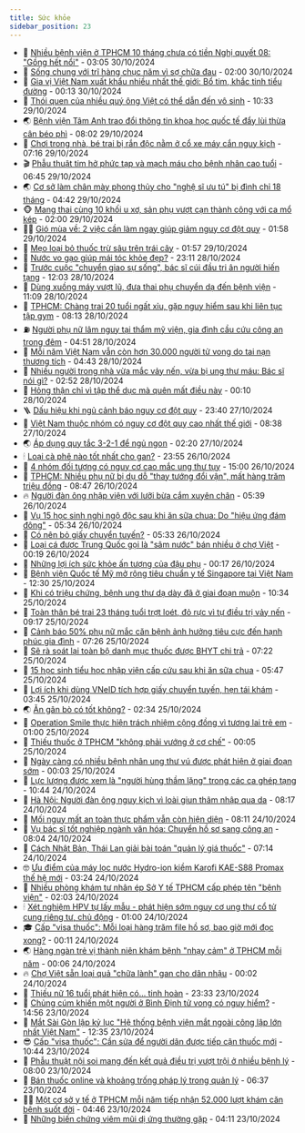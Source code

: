 ```yaml
---
title: Sức khỏe
sidebar_position: 23
---
```


<!-- dantri-suc-khoe:START -->
- 🤔 [Nhiều bệnh viện ở TPHCM 10 tháng chưa có tiền Nghị quyết 08: &quot;Gồng hết nổi&quot;](https://dantri.com.vn/suc-khoe/nhieu-benh-vien-o-tphcm-10-thang-chua-co-tien-nghi-quyet-08-gong-het-noi-20241029175723254.htm) - 03:05 30/10/2024
- 🚦 [Sống chung với trĩ hàng chục năm vì sợ chữa đau](https://dantri.com.vn/suc-khoe/song-chung-voi-tri-hang-chuc-nam-vi-so-chua-dau-20241029152346991.htm) - 02:00 30/10/2024
- 🤖 [Gia vị Việt Nam xuất khẩu nhiều nhất thế giới: Bổ tim, khắc tinh tiểu đường](https://dantri.com.vn/suc-khoe/gia-vi-viet-nam-xuat-khau-nhieu-nhat-the-gioi-bo-tim-khac-tinh-tieu-duong-20241030065316635.htm) - 00:13 30/10/2024
- 🐻 [Thói quen của nhiều quý ông Việt có thể dẫn đến vô sinh](https://dantri.com.vn/suc-khoe/thoi-quen-cua-nhieu-quy-ong-viet-co-the-dan-den-vo-sinh-20241029180210595.htm) - 10:33 29/10/2024
- 🌏 [Bệnh viện Tâm Anh trao đổi thông tin khoa học quốc tế đẩy lùi thừa cân béo phì](https://dantri.com.vn/suc-khoe/benh-vien-tam-anh-trao-doi-thong-tin-khoa-hoc-quoc-te-day-lui-thua-can-beo-phi-20241029144658755.htm) - 08:02 29/10/2024
- 👺 [Chơi trong nhà, bé trai bị rắn độc nằm ở cổ xe máy cắn nguy kịch](https://dantri.com.vn/suc-khoe/choi-trong-nha-be-trai-bi-ran-doc-nam-o-co-xe-may-can-nguy-kich-20241029141039377.htm) - 07:16 29/10/2024
- 🎬 [Phẫu thuật tim hở phức tạp và mạch máu cho bệnh nhân cao tuổi](https://dantri.com.vn/suc-khoe/phau-thuat-tim-ho-phuc-tap-va-mach-mau-cho-benh-nhan-cao-tuoi-20241029101406432.htm) - 06:45 29/10/2024
- 🌏 [Cơ sở làm chân mày phong thủy cho &quot;nghệ sĩ ưu tú&quot; bị đình chỉ 18 tháng](https://dantri.com.vn/suc-khoe/co-so-lam-chan-may-phong-thuy-cho-nghe-si-uu-tu-bi-dinh-chi-18-thang-20241029105319383.htm) - 04:42 29/10/2024
- 🐵 [Mang thai cùng 10 khối u xơ, sản phụ vượt cạn thành công với ca mổ kép](https://dantri.com.vn/suc-khoe/mang-thai-cung-10-khoi-u-xo-san-phu-vuot-can-thanh-cong-voi-ca-mo-kep-20241028150715823.htm) - 02:00 29/10/2024
- 👨‍🏫 [Gió mùa về: 2 việc cần làm ngay giúp giảm nguy cơ đột quỵ](https://dantri.com.vn/suc-khoe/gio-mua-ve-2-viec-can-lam-ngay-giup-giam-nguy-co-dot-quy-20241029072045852.htm) - 01:58 29/10/2024
- 🤗 [Mẹo loại bỏ thuốc trừ sâu trên trái cây](https://dantri.com.vn/suc-khoe/meo-loai-bo-thuoc-tru-sau-tren-trai-cay-20241029074631229.htm) - 01:57 29/10/2024
- 🫶 [Nước vo gạo giúp mái tóc khỏe đẹp?](https://dantri.com.vn/suc-khoe/nuoc-vo-gao-giup-mai-toc-khoe-dep-20241010200400775.htm) - 23:11 28/10/2024
- 🙉 [Trước cuộc &quot;chuyển giao sự sống&quot;, bác sĩ cúi đầu tri ân người hiến tạng](https://dantri.com.vn/suc-khoe/truoc-cuoc-chuyen-giao-su-song-bac-si-cui-dau-tri-an-nguoi-hien-tang-20241028190256776.htm) - 12:03 28/10/2024
- 🦅 [Dùng xuồng máy vượt lũ, đưa thai phụ chuyển dạ đến bệnh viện](https://dantri.com.vn/suc-khoe/dung-xuong-may-vuot-lu-dua-thai-phu-chuyen-da-den-benh-vien-20241028175240982.htm) - 11:09 28/10/2024
- 🐘 [TPHCM: Chàng trai 20 tuổi ngất xỉu, gặp nguy hiểm sau khi liên tục tập gym](https://dantri.com.vn/suc-khoe/tphcm-chang-trai-20-tuoi-ngat-xiu-gap-nguy-hiem-sau-khi-lien-tuc-tap-gym-20241028144228287.htm) - 08:13 28/10/2024
- ⛽️ [Người phụ nữ lâm nguy tại thẩm mỹ viện, gia đình cầu cứu công an trong đêm](https://dantri.com.vn/suc-khoe/nguoi-phu-nu-lam-nguy-tai-tham-my-vien-gia-dinh-cau-cuu-cong-an-trong-dem-20241025104228899.htm) - 04:51 28/10/2024
- 🤡 [Mỗi năm Việt Nam vẫn còn hơn 30.000 người tử vong do tai nạn thương tích](https://dantri.com.vn/suc-khoe/moi-nam-viet-nam-van-con-hon-30000-nguoi-tu-vong-do-tai-nan-thuong-tich-20241028112413566.htm) - 04:43 28/10/2024
- 💼 [Nhiều người trong nhà vừa mắc vảy nến, vừa bị ung thư máu: Bác sĩ nói gì?](https://dantri.com.vn/suc-khoe/nhieu-nguoi-trong-nha-vua-mac-vay-nen-vua-bi-ung-thu-mau-bac-si-noi-gi-20241027143656991.htm) - 02:52 28/10/2024
- 🤔 [Hỏng thận chỉ vì tập thể dục mà quên mất điều này](https://dantri.com.vn/suc-khoe/hong-than-chi-vi-tap-the-duc-ma-quen-mat-dieu-nay-20241028070555809.htm) - 00:10 28/10/2024
- 🪜 [Dấu hiệu khi ngủ cảnh báo nguy cơ đột quỵ](https://dantri.com.vn/suc-khoe/dau-hieu-khi-ngu-canh-bao-nguy-co-dot-quy-20241024063958842.htm) - 23:40 27/10/2024
- 📝 [Việt Nam thuộc nhóm có nguy cơ đột quỵ cao nhất thế giới](https://dantri.com.vn/suc-khoe/viet-nam-thuoc-nhom-co-nguy-co-dot-quy-cao-nhat-the-gioi-20241027112217656.htm) - 08:38 27/10/2024
- 🌏 [Áp dụng quy tắc 3-2-1 để ngủ ngon](https://dantri.com.vn/suc-khoe/ap-dung-quy-tac-3-2-1-de-ngu-ngon-20241027074427076.htm) - 02:20 27/10/2024
- 🕯 [Loại cà phê nào tốt nhất cho gan?](https://dantri.com.vn/suc-khoe/loai-ca-phe-nao-tot-nhat-cho-gan-20241026073508042.htm) - 23:55 26/10/2024
- 🦍 [4 nhóm đối tượng có nguy cơ cao mắc ung thư tụy](https://dantri.com.vn/suc-khoe/4-nhom-doi-tuong-co-nguy-co-cao-mac-ung-thu-tuy-20241026225619296.htm) - 15:00 26/10/2024
- 🌈 [TPHCM: Nhiều phụ nữ bị dụ dỗ &quot;thay tướng đổi vận&quot;, mất hàng trăm triệu đồng](https://dantri.com.vn/suc-khoe/tphcm-nhieu-phu-nu-bi-du-do-thay-tuong-doi-van-mat-hang-tram-trieu-dong-20241026095002005.htm) - 08:47 26/10/2024
- 🔥 [Người đàn ông nhập viện với lưỡi bừa cắm xuyên chân](https://dantri.com.vn/suc-khoe/nguoi-dan-ong-nhap-vien-voi-luoi-bua-cam-xuyen-chan-20241026103238287.htm) - 05:39 26/10/2024
- 🌊 [Vụ 15 học sinh nghi ngộ độc sau khi ăn sữa chua: Do &quot;hiệu ứng đám đông&quot;](https://dantri.com.vn/suc-khoe/vu-15-hoc-sinh-nghi-ngo-doc-sau-khi-an-sua-chua-do-hieu-ung-dam-dong-20241026103430889.htm) - 05:34 26/10/2024
- 🚦 [Có nên bỏ giấy chuyển tuyến?](https://dantri.com.vn/suc-khoe/co-nen-bo-giay-chuyen-tuyen-20241026105657144.htm) - 05:33 26/10/2024
- 🤖 [Loại cá được Trung Quốc gọi là &quot;sâm nước&quot; bán nhiều ở chợ Việt](https://dantri.com.vn/suc-khoe/loai-ca-duoc-trung-quoc-goi-la-sam-nuoc-ban-nhieu-o-cho-viet-20241026070847119.htm) - 00:19 26/10/2024
- 🤡 [Những lợi ích sức khỏe ấn tượng của đậu phụ](https://dantri.com.vn/suc-khoe/nhung-loi-ich-suc-khoe-an-tuong-cua-dau-phu-20241026070239681.htm) - 00:17 26/10/2024
- 💂 [Bệnh viện Quốc tế Mỹ mở rộng tiêu chuẩn y tế Singapore tại Việt Nam](https://dantri.com.vn/suc-khoe/benh-vien-quoc-te-my-mo-rong-tieu-chuan-y-te-singapore-tai-viet-nam-20241025185108675.htm) - 12:30 25/10/2024
- 🦄 [Khi có triệu chứng, bệnh ung thư dạ dày đã ở giai đoạn muộn](https://dantri.com.vn/suc-khoe/khi-co-trieu-chung-benh-ung-thu-da-day-da-o-giai-doan-muon-20241025142745458.htm) - 10:34 25/10/2024
- 🧠 [Toàn thân bé trai 23 tháng tuổi trợt loét, đỏ rực vì tự điều trị vảy nến](https://dantri.com.vn/suc-khoe/toan-than-be-trai-23-thang-tuoi-trot-loet-do-ruc-vi-tu-dieu-tri-vay-nen-20241025161617248.htm) - 09:17 25/10/2024
- 🤖 [Cảnh báo 50% phụ nữ mắc căn bệnh ảnh hưởng tiêu cực đến hạnh phúc gia đình](https://dantri.com.vn/suc-khoe/canh-bao-50-phu-nu-mac-can-benh-anh-huong-tieu-cuc-den-hanh-phuc-gia-dinh-20241025135435809.htm) - 07:26 25/10/2024
- 💼 [Sẽ rà soát lại toàn bộ danh mục thuốc được BHYT chi trả](https://dantri.com.vn/suc-khoe/se-ra-soat-lai-toan-bo-danh-muc-thuoc-duoc-bhyt-chi-tra-20241025131212678.htm) - 07:22 25/10/2024
- 🧰 [15 học sinh tiểu học nhập viện cấp cứu sau khi ăn sữa chua](https://dantri.com.vn/suc-khoe/15-hoc-sinh-tieu-hoc-nhap-vien-cap-cuu-sau-khi-an-sua-chua-20241025123706595.htm) - 05:47 25/10/2024
- 🎉 [Lợi ích khi dùng VNeID tích hợp giấy chuyển tuyến, hẹn tái khám](https://dantri.com.vn/suc-khoe/loi-ich-khi-dung-vneid-tich-hop-giay-chuyen-tuyen-hen-tai-kham-20241024201927668.htm) - 03:45 25/10/2024
- 🌏 [Ăn gân bò có tốt không?](https://dantri.com.vn/suc-khoe/an-gan-bo-co-tot-khong-20241025090736334.htm) - 02:34 25/10/2024
- 📝 [Operation Smile thực hiện trách nhiệm cộng đồng vì tương lai trẻ em](https://dantri.com.vn/suc-khoe/operation-smile-thuc-hien-trach-nhiem-cong-dong-vi-tuong-lai-tre-em-20241022214935211.htm) - 01:00 25/10/2024
- 🧠 [Thiếu thuốc ở TPHCM &quot;không phải vướng ở cơ chế&quot;](https://dantri.com.vn/suc-khoe/thieu-thuoc-o-tphcm-khong-phai-vuong-o-co-che-20241024220447957.htm) - 00:05 25/10/2024
- 🚀 [Ngày càng có nhiều bệnh nhân ung thư vú được phát hiện ở giai đoạn sớm](https://dantri.com.vn/suc-khoe/ngay-cang-co-nhieu-benh-nhan-ung-thu-vu-duoc-phat-hien-o-giai-doan-som-20241024195337595.htm) - 00:03 25/10/2024
- 💯 [Lực lượng được xem là &quot;người hùng thầm lặng&quot; trong các ca ghép tạng](https://dantri.com.vn/suc-khoe/luc-luong-duoc-xem-la-nguoi-hung-tham-lang-trong-cac-ca-ghep-tang-20241024160128324.htm) - 10:44 24/10/2024
- 🫶 [Hà Nội: Người đàn ông nguy kịch vì loài giun thâm nhập qua da](https://dantri.com.vn/suc-khoe/ha-noi-nguoi-dan-ong-nguy-kich-vi-loai-giun-tham-nhap-qua-da-20241024144121454.htm) - 08:17 24/10/2024
- 👹 [Mối nguy mất an toàn thực phẩm vẫn còn hiện diện](https://dantri.com.vn/suc-khoe/moi-nguy-mat-an-toan-thuc-pham-van-con-hien-dien-20241024113120689.htm) - 08:11 24/10/2024
- 🤩 [Vụ bác sĩ tốt nghiệp ngành văn hóa: Chuyển hồ sơ sang công an](https://dantri.com.vn/suc-khoe/vu-bac-si-tot-nghiep-nganh-van-hoa-chuyen-ho-so-sang-cong-an-20241024140627656.htm) - 08:04 24/10/2024
- 🌊 [Cách Nhật Bản, Thái Lan giải bài toán &quot;quản lý giá thuốc&quot;](https://dantri.com.vn/suc-khoe/cach-nhat-ban-thai-lan-giai-bai-toan-quan-ly-gia-thuoc-20241024140339224.htm) - 07:14 24/10/2024
- 🤓 [Ưu điểm của máy lọc nước Hydro-ion kiềm Karofi KAE-S88 Promax thế hệ mới](https://dantri.com.vn/suc-khoe/uu-diem-cua-may-loc-nuoc-hydro-ion-kiem-karofi-kae-s88-promax-the-he-moi-20241024101148966.htm) - 03:24 24/10/2024
- 🌝 [Nhiều phòng khám tư nhân ép Sở Y tế TPHCM cấp phép tên &quot;bệnh viện&quot;](https://dantri.com.vn/suc-khoe/nhieu-phong-kham-tu-nhan-ep-so-y-te-tphcm-cap-phep-ten-benh-vien-20241024083603650.htm) - 02:03 24/10/2024
- 🕯 [Xét nghiệm HPV tự lấy mẫu - phát hiện sớm nguy cơ ung thư cổ tử cung riêng tư, chủ động](https://dantri.com.vn/suc-khoe/xet-nghiem-hpv-tu-lay-mau-phat-hien-som-nguy-co-ung-thu-co-tu-cung-rieng-tu-chu-dong-20241023211326014.htm) - 01:00 24/10/2024
- 🎓 [Cấp &quot;visa thuốc&quot;: Mỗi loại hàng trăm file hồ sơ, bao giờ mới đọc xong?](https://dantri.com.vn/suc-khoe/cap-visa-thuoc-moi-loai-hang-tram-file-ho-so-bao-gio-moi-doc-xong-20241024070032765.htm) - 00:11 24/10/2024
- 🌏 [Hàng ngàn trẻ vị thành niên khám bệnh &quot;nhạy cảm&quot; ở TPHCM mỗi năm](https://dantri.com.vn/suc-khoe/hang-ngan-tre-vi-thanh-nien-kham-benh-nhay-cam-o-tphcm-moi-nam-20241023214807001.htm) - 00:06 24/10/2024
- 🔥 [Chợ Việt sẵn loại quả &quot;chữa lành&quot; gan cho dân nhậu](https://dantri.com.vn/suc-khoe/cho-viet-san-loai-qua-chua-lanh-gan-cho-dan-nhau-20241024065757883.htm) - 00:02 24/10/2024
- 📝 [Thiếu nữ 16 tuổi phát hiện có... tinh hoàn](https://dantri.com.vn/suc-khoe/thieu-nu-16-tuoi-phat-hien-co-tinh-hoan-20241023222950744.htm) - 23:33 23/10/2024
- 🧠 [Chủng cúm khiến một người ở Bình Định tử vong có nguy hiểm?](https://dantri.com.vn/suc-khoe/chung-cum-khien-mot-nguoi-o-binh-dinh-tu-vong-co-nguy-hiem-20241023201057088.htm) - 14:56 23/10/2024
- 🦅 [Mắt Sài Gòn lập kỷ lục &quot;Hệ thống bệnh viện mắt ngoài công lập lớn nhất Việt Nam&quot;](https://dantri.com.vn/suc-khoe/mat-sai-gon-lap-ky-luc-he-thong-benh-vien-mat-ngoai-cong-lap-lon-nhat-viet-nam-20241023192540837.htm) - 12:35 23/10/2024
- 😎 [Cấp &quot;visa thuốc&quot;: Cần sửa để người dân được tiếp cận thuốc mới](https://dantri.com.vn/suc-khoe/cap-visa-thuoc-can-sua-de-nguoi-dan-duoc-tiep-can-thuoc-moi-20241023174423343.htm) - 10:44 23/10/2024
- 🎉 [Phẫu thuật nội soi mang đến kết quả điều trị vượt trội ở nhiều bệnh lý](https://dantri.com.vn/suc-khoe/phau-thuat-noi-soi-mang-den-ket-qua-dieu-tri-vuot-troi-o-nhieu-benh-ly-20241023135649495.htm) - 08:00 23/10/2024
- 🫣 [Bán thuốc online và khoảng trống pháp lý trong quản lý](https://dantri.com.vn/suc-khoe/ban-thuoc-online-va-khoang-trong-phap-ly-trong-quan-ly-20241023103046809.htm) - 06:37 23/10/2024
- 🧑‍🏫 [Một cơ sở y tế ở TPHCM mỗi năm tiếp nhận 52.000 lượt khám căn bệnh suốt đời](https://dantri.com.vn/suc-khoe/mot-co-so-y-te-o-tphcm-moi-nam-tiep-nhan-52000-luot-kham-can-benh-suot-doi-20241023114040692.htm) - 04:46 23/10/2024
- 🥷 [Những biến chứng viêm mũi dị ứng thường gặp](https://dantri.com.vn/suc-khoe/nhung-bien-chung-viem-mui-di-ung-thuong-gap-20241023105600511.htm) - 04:11 23/10/2024<!-- dantri-suc-khoe:END -->
